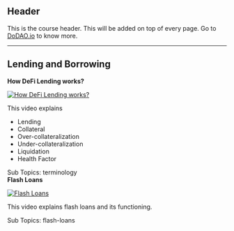 ## Header
This is the course header. This will be added on top of every page. Go to [DoDAO.io](https://www.dodao.io) to know more.

 ---
 
 ## Lending and Borrowing
 
  **How DeFi Lending works?**
 
 [![How DeFi Lending works?](https://img.youtube.com/vi/rcLlamPNvrA/0.jpg)](https://www.youtube.com/watch?v=rcLlamPNvrA)     
 
 This video explains
  - Lending
  - Collateral
  - Over-collateralization
  - Under-collateralization
  - Liquidation
  - Health Factor
    
 
 Sub Topics: terminology    
  **Flash Loans**
 
 [![Flash Loans](https://img.youtube.com/vi/mCJUhnXQ76s/0.jpg)](https://www.youtube.com/watch?v=mCJUhnXQ76s)     
 
 This video explains flash loans and its functioning.
    
 
 Sub Topics: flash-loans    
 
